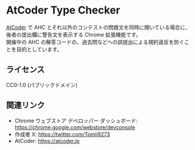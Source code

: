 # AtCoder Type Checker

<a href="https://atcoder.jp/">AtCoder</a> で AHC とそれ以外のコンテストの問題文を同時に開いている場合に、後者の提出欄に警告文を表示する Chrome 拡張機能です。  
開催中の AHC の解答コードの、過去問などへの誤提出による規約違反を防ぐことを目的としています。

## ライセンス

CC0-1.0 (パブリックドメイン)

## 関連リンク

- Chrome ウェブストア デベロッパー ダッシュボード: https://chrome.google.com/webstore/devconsole
- 作成者 X: https://twitter.com/Tomii9273
- AtCoder: https://atcoder.jp
